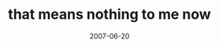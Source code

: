 ---
layout: base.njk
title : 'that means nothing to me now' 
view_title : 'that means nothing to me now' 
year : '2007' 
date : '2007-06-20' 
img_file : '/drawing/thatmeansnothingtomenow.png' 
html_file : 'thatmeansnothingtomenow' 
next_html : 'istilldontunderstand.html' 
year_order : '75' 
permalink : "title/{{html_file}}.html"
---